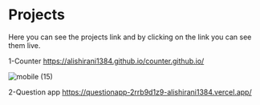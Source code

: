 # Projects

Here you can see the projects link and by clicking on the link you can see them live.

1-Counter
https://alishirani1384.github.io/counter.github.io/


![mobile (15)](https://user-images.githubusercontent.com/87601568/137597843-717f3d67-e8c6-4a01-bc7a-6b0d87d9b714.png)

2-Question app
https://questionapp-2rrb9d1z9-alishirani1384.vercel.app/






